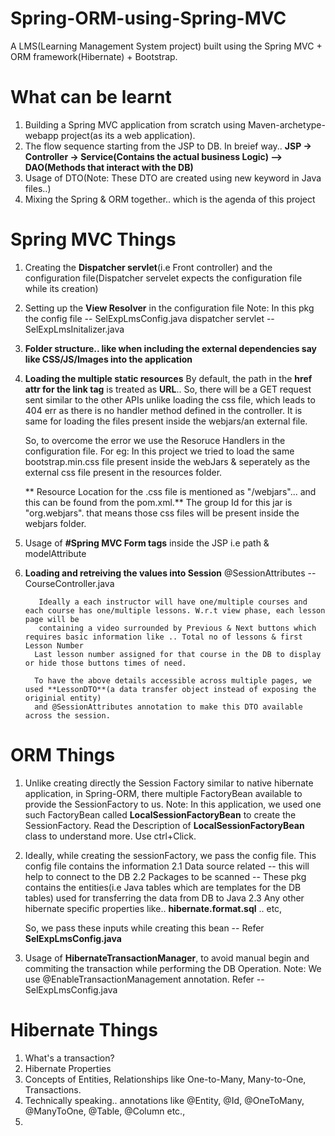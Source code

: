 # Spring-ORM-using-Spring-MVC
A LMS(Learning Management System project) built using the Spring MVC + ORM framework(Hibernate) + Bootstrap.
# What can be learnt

1. Building a Spring MVC application from scratch using Maven-archetype-webapp project(as its a web application).
2. The flow sequence starting from the JSP to DB. In breief way..
      **JSP -> Controller -> Service(Contains the actual business Logic) --> DAO(Methods that interact with the DB)**
3. Usage of DTO(Note: These DTO are created using new keyword in Java files..)
4. Mixing the Spring & ORM together.. which is the agenda of this project
  # Spring MVC Things
  
   1. Creating the **Dispatcher servlet**(i.e Front controller) and the configuration file(Dispatcher servelet expects the configuration file while its creation)
   2. Setting up the **View Resolver** in the configuration file
           Note: In this pkg the config file -- SelExpLmsConfig.java
                        dispatcher servlet -- SelExpLmsInitalizer.java
   3. **Folder structure.. like when including the external dependencies say like CSS/JS/Images into the application**                     
   4. **Loading the multiple static resources** 
        By default, the path in the **href attr for the link tag** is treated as **URL**.. So, there will be a GET request sent similar to the other APIs 
        unlike loading the css file, which leads to 404 err as there is no handler method defined in the controller. It is same for loading the files 
        present inside the webjars/an external file.
      
        So, to overcome the error we use the Resoruce Handlers in the configuration file. 
        For eg: In this project we tried to load the same bootstrap.min.css file present inside the webJars & seperately as the external css
        file present in the resources folder.
    
        ** Resource Location for the .css file is mentioned as "/webjars"... and this can be found from the pom.xml.** The group Id for this jar is "org.webjars".
           that means those css files will be present inside the webjars folder.
   6. Usage of **#Spring MVC Form tags** inside the JSP
            i.e path & modelAttribute
   7. **Loading and retreiving the values into Session**
                          @SessionAttributes -- CourseController.java
                          
             Ideally a each instructor will have one/multiple courses and each course has one/multiple lessons. W.r.t view phase, each lesson page will be
             containing a video surrounded by Previous & Next buttons which requires basic information like .. Total no of lessons & first Lesson Number
            Last lesson number assigned for that course in the DB to display or hide those buttons times of need.

            To have the above details accessible across multiple pages, we used **LessonDTO**(a data transfer object instead of exposing the originial entity)
            and @SessionAttributes annotation to make this DTO available across the session.
   # ORM Things
   1. Unlike creating directly the Session Factory similar to native hibernate application, in Spring-ORM, there multiple FactoryBean available to provide the
       SessionFactory to us.
      Note: In this application, we used one such FactoryBean called **LocalSessionFactoryBean** to create the SessionFactory. Read the Description of
            **LocalSessionFactoryBean** class to understand more. Use ctrl+Click.
            
   2. Ideally, while creating the sessionFactory, we pass the config file. This config file contains the information
      2.1 Data source related -- this will help to connect to the DB
      2.2 Packages to be scanned -- These pkg contains the entities(i.e Java tables which are templates for the DB tables) used for transferring the data from DB to Java
      2.3 Any other hibernate specific properties like.. **hibernate.format.sql** .. etc,

      So, we pass these inputs while creating this bean -- Refer **SelExpLmsConfig.java**
      
   3. Usage of **HibernateTransactionManager**, to avoid manual begin and commiting the transaction while performing the DB Operation.
       Note: We use  @EnableTransactionManagement annotation. Refer -- SelExpLmsConfig.java 

  # Hibernate Things
   1. What's a transaction?
   2. Hibernate Properties
   3. Concepts of Entities, Relationships like One-to-Many, Many-to-One, Transactions.
   4. Technically speaking.. annotations like @Entity, @Id, @OneToMany, @ManyToOne, @Table, @Column etc.,
   5. 
